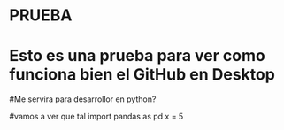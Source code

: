 # PRUEBA
# Esto es una prueba para ver como funciona bien el GitHub en Desktop
#Me servira para desarrollor en python?

#vamos a ver que tal
import pandas as pd
x = 5
